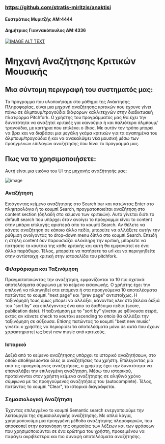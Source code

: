 ### https://github.com/stratis-miritzis/anaktisi

#### Ευστράτιος Μυριτζής  ΑΜ:4444
#### Δημήτριος Γιαννακόπουλος ΑΜ:4336

[![IMAGE ALT TEXT](http://img.youtube.com/vi/K1kBfaEZDkI/0.jpg)](http://www.youtube.com/watch?v=K1kBfaEZDkI "Ανάκτηση Πληροφορίας Ευστράτιος Μυριτζής 4444, Δημήτρης Γιαννακόπουλος 4336")

# Μηχανή Αναζήτησης Κριτικών Μουσικής

## Μια σύντομη περιγραφή του συστηματός μας:

Το πρόγραμμα που υλοποιήσαμε στο μάθημα της Ανάκτησης Πληροφορίας, είναι μια μηχανή αναζήτησης κριτικών που έχουνε γίνει πάνω σε άλμπουμ/τραγούδια διάφορων καλλιτεχνών στην διαδικτυακή πλατφόρμα Pitchfork. Ο χρήστης του προγράμματός μας θα έχει την δυνατότητα να αναζητεί κριτικές για καινούρια ή και παλιότερα άλμπουμ/τραγούδια, με κριτήρια που επιλέγει ο ίδιος. Με αυτόν τον τρόπο μπορεί να βρει και να διαβάσει μια μεγάλη γκάμα κριτικών για τα αγαπημένα του άλμπουμ/τραγούδια ή και να ανακαλύψει νέα μουσική μέσω των προηγμένων επιλογών αναζήτησης που δίνει το πρόγραμμά μας.

## Πως να το χρησιμοποιήσετε: 

Αυτή είναι μια εικόνα του UI της μηχανής αναζήτησής μας:

![image](https://github.com/stratis-miritzis/anaktisi/assets/36714979/13e90539-5885-4b5f-afda-0521276a75f3)

### Αναζήτηση 
Εισάγοντας κείμενο αναζήτησης στο Search bar και πατώντας Enter στο πληκτρολόγιο ή το κουμπί Search, πραγματοποιείται αναζήτηση στο content section (δηλαδή στο κείμενο των κριτικών). Αυτό γίνεται διότι το default search που υπάρχει όταν ανοίγει το πρόγραμμα είναι το content στην μπάρα επιλογής αριστερά απο το κουμπί Search. Αν θέλετε να κάνετε αναζήτηση σε κάποιο άλλο πεδίο, μπορείτε να αλλάξετε αυτήν την ρύθμιση ανοίγοντας το drop-down menu δίπλα στο κουμπί Search. Επειδή η στήλη content δεν παρουσιάζει ολόκληρη την κριτική, μπορείτε να πατήσετε το κουτάκι της κάθε κριτικής και αυτή θα εμφανιστεί σε ένα άλλο παράθυρο. Τέλος, μπορείτε να πατήσετε τα url και να περιηγηθείτε στην αντίστοιχη κριτική στην ιστοσελίδα του pitchfork.

### Φιλτράρισμα και Ταξινόμηση
Πραγματοποιώντας την αναζήτηση, εμφανίζονται τα 10 πιο σχετικά αποτελέσματα σύμφωνα με το κείμενο εισαγωγής. Ο χρήστης έχει την επιλογή να πλοηγηθεί στα επόμενα ή στα προηγούμενα 10 αποτελέσματα πατώντας το κουμπί "next page" και "prev page" αντιστοίχως. Η ταξινόμησή τους όμως μπορεί να αλλάξει, κάνοντας κλικ στο βελάκι δεξιά του "sort by" και επιλέγοντας ένα απο τα διαθέσιμα πεδία (score, publication date). Η ταξινόμηση με το "sort by" γίνεται με φθίνουσα σειρά, εκτός αν κάνετε check το κουτάκι ascending το οποίο θα αλλάξει την ταξινόμηση σε αύξουσα. Επίσης πατώντας το κουμπί "best new music" γίνεται ο χρήστης να περιορίσει τα αποτελέσματα μόνο σε αυτά που έχουν χαρακτηριστεί ως best new music από κριτικούς. 

### Ιστορικό
Δεξιά από το κείμενο αναζήτησης υπάρχει το ιστορικό αναζητήσεων, στο οποίο αποθηκεύονται όλες οι αναζητήσεις του χρήστη. Επιλέγοντας μία από τις προηγούμενες αναζητήσεις, ο χρήστης έχει την δυνατότητα να επαναλάβει την επιλεγμένη αναζήτηση. Μέσω του ιστορικού, προτείνονται στον χρήστη κείμενα αναζήτησης σε αληθινό χρόνο σύμφωνα με τις προηγούμενες αναζητήσεις του (autocomplete). Τέλος, πατώντας το κουμπί "Clear", το ιστορικό διαγράφεται. 

### Σημασιολογική Αναζήτηση 
Έχοντας επιλεγμένο το κουμπί Semantic search ενεργοποιούμε την λειτουργία της σημασιολογικής αναζήτησης. Με απλά λόγια, χρησιμοποιούμε μια προηγμένη μέθοδο αναζήτησης πληροφοριών, που αποσκοπεί στην κατανόηση της σημασίας των λέξεων και των φράσεων που χρησιμοποιούνται σε ένα ερώτημα του χρήστη, προκειμένου να παράγει ακριβέστερα και πιο συναφή αποτελέσματα αναζήτησης.



